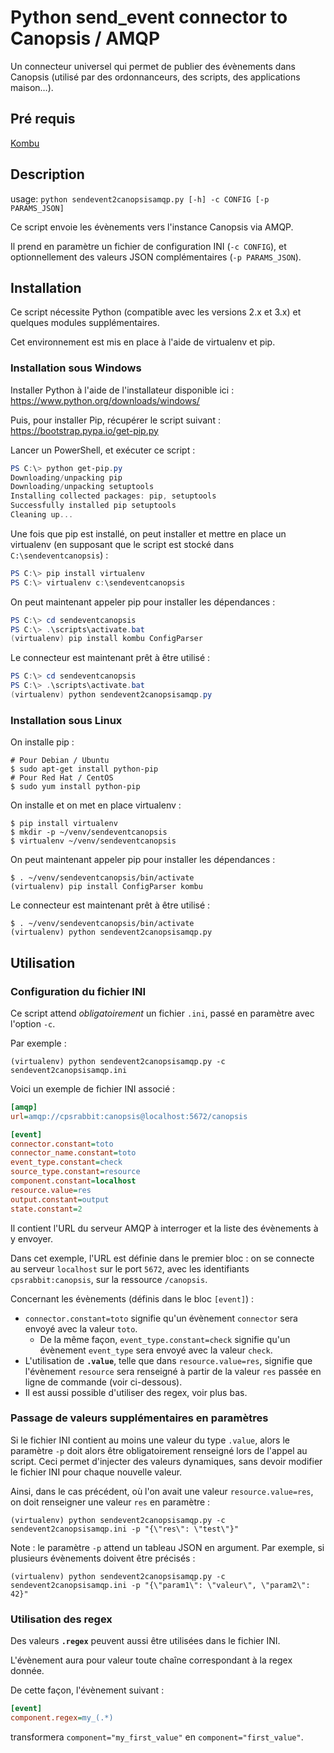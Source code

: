 # Python send_event connector to Canopsis / AMQP

Un connecteur universel qui permet de publier des évènements dans Canopsis (utilisé par des ordonnanceurs, des scripts, des applications maison…).

## Pré requis

[Kombu](https://pypi.org/project/kombu/)

## Description

usage: `python sendevent2canopsisamqp.py [-h] -c CONFIG [-p PARAMS_JSON]`

Ce script envoie les évènements vers l'instance Canopsis via AMQP.

Il prend en paramètre un fichier de configuration INI (`-c CONFIG`), et optionnellement des valeurs JSON complémentaires (`-p PARAMS_JSON`).

## Installation

Ce script nécessite Python (compatible avec les versions 2.x et 3.x) et quelques modules supplémentaires.

Cet environnement est mis en place à l'aide de virtualenv et pip.

### Installation sous Windows

Installer Python à l'aide de l'installateur disponible ici : https://www.python.org/downloads/windows/

Puis, pour installer Pip, récupérer le script suivant : https://bootstrap.pypa.io/get-pip.py

Lancer un PowerShell, et exécuter ce script :
```powershell
PS C:\> python get-pip.py
Downloading/unpacking pip
Downloading/unpacking setuptools
Installing collected packages: pip, setuptools
Successfully installed pip setuptools
Cleaning up...
```

Une fois que pip est installé, on peut installer et mettre en place un virtualenv (en supposant que le script est stocké dans `C:\sendeventcanopsis`) :
```powershell
PS C:\> pip install virtualenv
PS C:\> virtualenv c:\sendeventcanopsis
```

On peut maintenant appeler pip pour installer les dépendances :
```powershell
PS C:\> cd sendeventcanopsis
PS C:\> .\scripts\activate.bat
(virtualenv) pip install kombu ConfigParser
```

Le connecteur est maintenant prêt à être utilisé :
```powershell
PS C:\> cd sendeventcanopsis
PS C:\> .\scripts\activate.bat
(virtualenv) python sendevent2canopsisamqp.py
```

### Installation sous Linux

On installe pip :
```shell
# Pour Debian / Ubuntu
$ sudo apt-get install python-pip
# Pour Red Hat / CentOS
$ sudo yum install python-pip
```

On installe et on met en place virtualenv :
```shell
$ pip install virtualenv
$ mkdir -p ~/venv/sendeventcanopsis
$ virtualenv ~/venv/sendeventcanopsis
```

On peut maintenant appeler pip pour installer les dépendances :
```shell
$ . ~/venv/sendeventcanopsis/bin/activate
(virtualenv) pip install ConfigParser kombu
```

Le connecteur est maintenant prêt à être utilisé :
```shell
$ . ~/venv/sendeventcanopsis/bin/activate
(virtualenv) python sendevent2canopsisamqp.py
```

## Utilisation

### Configuration du fichier INI

Ce script attend *obligatoirement* un fichier `.ini`, passé en paramètre avec l'option `-c`.

Par exemple :
```shell
(virtualenv) python sendevent2canopsisamqp.py -c sendevent2canopsisamqp.ini
```

Voici un exemple de fichier INI associé :
```ini
[amqp]
url=amqp://cpsrabbit:canopsis@localhost:5672/canopsis

[event]
connector.constant=toto
connector_name.constant=toto
event_type.constant=check
source_type.constant=resource
component.constant=localhost
resource.value=res
output.constant=output
state.constant=2
```

Il contient l'URL du serveur AMQP à interroger et la liste des évènements à y envoyer.

Dans cet exemple, l'URL est définie dans le premier bloc : on se connecte au serveur `localhost` sur le port `5672`, avec les identifiants `cpsrabbit:canopsis`, sur la ressource `/canopsis`.

Concernant les évènements (définis dans le bloc `[event]`) :

  * `connector.constant=toto` signifie qu'un évènement `connector` sera envoyé avec la valeur `toto`.
    - De la même façon, `event_type.constant=check` signifie qu'un évènement `event_type` sera envoyé avec la valeur `check`.
  * L'utilisation de **`.value`**, telle que dans `resource.value=res`, signifie que l'évènement `resource` sera renseigné à partir de la valeur `res` passée en ligne de commande (voir ci-dessous).
  * Il est aussi possible d'utiliser des regex, voir plus bas.

### Passage de valeurs supplémentaires en paramètres

Si le fichier INI contient au moins une valeur du type `.value`, alors le paramètre `-p` doit alors être obligatoirement renseigné lors de l'appel au script. Ceci permet d'injecter des valeurs dynamiques, sans devoir modifier le fichier INI pour chaque nouvelle valeur.

Ainsi, dans le cas précédent, où l'on avait une valeur `resource.value=res`, on doit renseigner une valeur `res` en paramètre :

```shell
(virtualenv) python sendevent2canopsisamqp.py -c sendevent2canopsisamqp.ini -p "{\"res\": \"test\"}"
```

Note : le paramètre `-p` attend un tableau JSON en argument. Par exemple, si plusieurs évènements doivent être précisés :

```shell
(virtualenv) python sendevent2canopsisamqp.py -c sendevent2canopsisamqp.ini -p "{\"param1\": \"valeur\", \"param2\": 42}"
```

### Utilisation des regex

Des valeurs **`.regex`** peuvent aussi être utilisées dans le fichier INI.

L'évènement aura pour valeur toute chaîne correspondant à la regex donnée.

De cette façon, l'évènement suivant :
```ini
[event]
component.regex=my_(.*)
```

transformera `component="my_first_value"` en `component="first_value"`.

